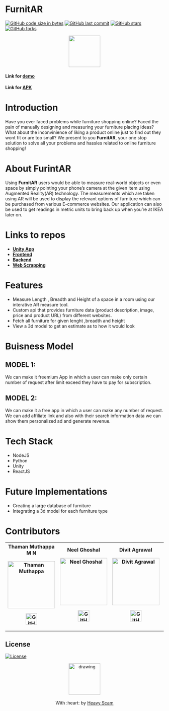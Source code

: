 # FurnitAR
[![GitHub code size in bytes](https://img.shields.io/github/languages/code-size/HeavyScam/FurnitAR?logo=github&style=social)](https://github.com/HeavyScam/) [![GitHub last commit](https://img.shields.io/github/last-commit/HeavyScam/FurnitAR?style=social&logo=git)](https://github.com/HeavyScam/) [![GitHub stars](https://img.shields.io/github/stars/HeavyScam/FurnitAR?style=social)](https://github.com/HeavyScam/FurnitAR/stargazers) [![GitHub forks](https://img.shields.io/github/forks/HeavyScam/FurnitAR?style=social&logo=git)](https://github.com/HeavyScam/FurnitAR/network)

<p align="center">
  <img src="https://user-images.githubusercontent.com/76126020/142780564-c95ef1f2-f608-4305-a1fb-be8a6dab3bf8.png" height="100px"></img>
</p>

#### Link for [demo](http://fe247aa353e6443e86b12b9a01c0bd4a.patr.cloud/) 
#### Link for [APK](https://github.com/HeavyScam/FurnitAR-Unity/tree/main/Build)


# Introduction
Have you ever faced problems while furniture shopping online? Faced the pain of manually designing and measuring your furniture placing ideas?  What about the inconvinience of liking a product online just to find out they wont fit or are too small? We present to you **FurnitAR**, your one stop solution to solve all your problems and hassles related to online furniture shopping!

# About FurintAR
Using **FurnitAR** users would be able to measure real-world objects or even space by simply pointing your phone’s camera at the given item using Augmented Reality(AR) technology. 
The measurements which are taken using AR will be used to display the relevant options of furniture which can be purchased from various E-commerce websites.
Our application can also be used to get readings in metric units to bring back up when you’re at IKEA later on.

# Links to repos
- [**Unity App**](https://github.com/HeavyScam/FurnitAR-Unity)
- [**Frontend**](https://github.com/HeavyScam/furnitar-front)
- [**Backend**](https://github.com/HeavyScam/furnitar-back)
- [**Web Scrapping**](https://github.com/HeavyScam/FurnitAR_Scrape)

# Features
- Measure Length , Breadth and Height of a space in a room using our interative AR measure tool.
- Custom api that provides furniture data (product description, image, price and product URL) from different websites.
- Fetch all furniture for given lenght ,breadth and height
- View a 3d model to get an estimate as to how it would look

# Buisness Model
## MODEL 1:
We can make it freemium App in which a user can make only certain number of request after limit exceed they have to pay for subscription.

## MODEL 2:
We can make it a free app in which a user can make any number of request. We can add affiliate link and also with their search information data we can show them personalized ad and generate revenue. 


# Tech Stack
- NodeJS
- Python
- Unity
- ReactJS


# Future Implementations
- Creating a large database of furniture
- Integrating a 3d model for each furniture type 

# Contributors
<table>
	<tr align="center" style="font-weight:bold">
    <td>
		Thaman Muthappa M N
		<p align="center">
			<img src = "https://github.com/Thamanmuthappa.png" width="150" height="150" alt="Thaman Muthappa">
		</p>
			<p align="center">
				<a href = "https://github.com/Thamanmuthappa">
					<img src = "http://www.iconninja.com/files/241/825/211/round-collaboration-social-github-code-circle-network-icon.svg" width="36" height = "36" alt="GitHub"/>
				</a>
			</p>
		</td>	
    <td>
		Neel Ghoshal
		<p align="center">
			<img src = "https://github.com/NeelGhoshal.png" width="150" height="150" alt="Neel Ghoshal">
		</p>
			<p align="center">
				<a href = "https://github.com/NeelGhoshal">
					<img src = "http://www.iconninja.com/files/241/825/211/round-collaboration-social-github-code-circle-network-icon.svg" width="36" height = "36" alt="GitHub"/>
				</a>
			</p>
		</td>	
    <td>
		Divit Agrawal
		<p align="center">
			<img src = "https://github.com/divit-agrawal.png" width="150" height="150" alt="Divit Agrawal">
		</p>
			<p align="center">
				<a href = "https://github.com/divit-agrawal">
					<img src = "http://www.iconninja.com/files/241/825/211/round-collaboration-social-github-code-circle-network-icon.svg" width="36" height = "36" alt="GitHub"/>
				</a>
			</p>
		</td>	
    <td>
		Rishi Malgwa
		<p align="center">
			<img src = "https://github.com/rishimalgwa.png" width="150" height="150" alt="Rishi Malgwa">
		</p>
			<p align="center">
				<a href = "https://github.com/rishimalgwa">
					<img src = "http://www.iconninja.com/files/241/825/211/round-collaboration-social-github-code-circle-network-icon.svg" width="36" height = "36" alt="GitHub"/>
				</a>
			</p>
		</td>	
	</tr>
</table>

## License

[![License](http://img.shields.io/:license-mit-blue.svg?style=flat-square)](http://badges.mit-license.org)
<p align="center">
	<img src="https://user-images.githubusercontent.com/76126020/142781761-5d5a5393-91d5-438f-adc4-87affbdfc5ed.png" alt="drawing" width="100"/>
	<br><br>
	With :heart: by <a href="http://github.com/HeavyScam" target="_blank">Heavy Scam</a>
</p>

